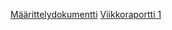 
[Määrittelydokumentti](https://github.com/ArtKoski/chessBot/tree/master/documentation/engine/Määrittelydokumentti.md)
[Viikkoraportti 1](https://github.com/ArtKoski/chessBot/tree/master/documentation/engine/viikkoraportti1.md)
